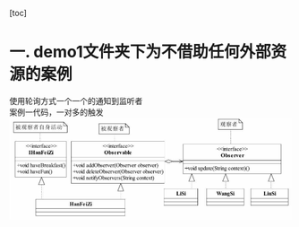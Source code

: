 [toc]

# 一. demo1文件夹下为不借助任何外部资源的案例
使用轮询方式一个一个的通知到监听者  
案例一代码，一对多的触发  
![一对多轮询通知](../pic/demo1-案例1.png)  

